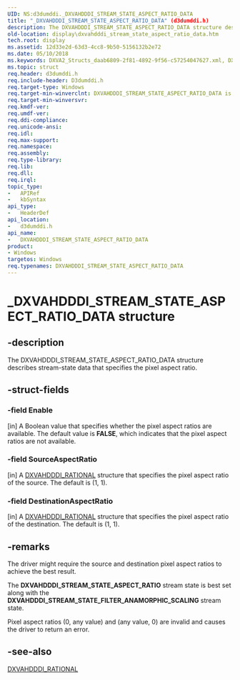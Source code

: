 ```yaml
---
UID: NS:d3dumddi._DXVAHDDDI_STREAM_STATE_ASPECT_RATIO_DATA
title: "_DXVAHDDDI_STREAM_STATE_ASPECT_RATIO_DATA" (d3dumddi.h)
description: The DXVAHDDDI_STREAM_STATE_ASPECT_RATIO_DATA structure describes stream-state data that specifies the pixel aspect ratio.
old-location: display\dxvahdddi_stream_state_aspect_ratio_data.htm
tech.root: display
ms.assetid: 12d33e2d-63d3-4cc8-9b50-5156132b2e72
ms.date: 05/10/2018
ms.keywords: DXVA2_Structs_daab6809-2f81-4892-9f56-c57254047627.xml, DXVAHDDDI_STREAM_STATE_ASPECT_RATIO_DATA, DXVAHDDDI_STREAM_STATE_ASPECT_RATIO_DATA structure [Display Devices], _DXVAHDDDI_STREAM_STATE_ASPECT_RATIO_DATA, d3dumddi/DXVAHDDDI_STREAM_STATE_ASPECT_RATIO_DATA, display.dxvahdddi_stream_state_aspect_ratio_data
ms.topic: struct
req.header: d3dumddi.h
req.include-header: D3dumddi.h
req.target-type: Windows
req.target-min-winverclnt: DXVAHDDDI_STREAM_STATE_ASPECT_RATIO_DATA is supported beginning with the Windows 7 operating system.
req.target-min-winversvr: 
req.kmdf-ver: 
req.umdf-ver: 
req.ddi-compliance: 
req.unicode-ansi: 
req.idl: 
req.max-support: 
req.namespace: 
req.assembly: 
req.type-library: 
req.lib: 
req.dll: 
req.irql: 
topic_type:
-	APIRef
-	kbSyntax
api_type:
-	HeaderDef
api_location:
-	d3dumddi.h
api_name:
-	DXVAHDDDI_STREAM_STATE_ASPECT_RATIO_DATA
product:
- Windows
targetos: Windows
req.typenames: DXVAHDDDI_STREAM_STATE_ASPECT_RATIO_DATA
---
```


# _DXVAHDDDI_STREAM_STATE_ASPECT_RATIO_DATA structure


## -description


The DXVAHDDDI_STREAM_STATE_ASPECT_RATIO_DATA structure describes stream-state data that specifies the pixel aspect ratio. 


## -struct-fields




### -field Enable

[in] A Boolean value that specifies whether the pixel aspect ratios are available. The default value is <b>FALSE</b>, which indicates that the pixel aspect ratios are not available. 


### -field SourceAspectRatio

[in] A <a href="https://msdn.microsoft.com/library/windows/hardware/ff563064">DXVAHDDDI_RATIONAL</a> structure that specifies the pixel aspect ratio of the source. The default is (1, 1). 


### -field DestinationAspectRatio

[in] A <a href="https://msdn.microsoft.com/library/windows/hardware/ff563064">DXVAHDDDI_RATIONAL</a> structure that specifies the pixel aspect ratio of the destination. The default is (1, 1). 


## -remarks



The driver might require the source and destination pixel aspect ratios to achieve the best result. 

The <b>DXVAHDDDI_STREAM_STATE_ASPECT_RATIO</b> stream state is best set along with the <b>DXVAHDDDI_STREAM_STATE_FILTER_ANAMORPHIC_SCALING</b> stream state.

Pixel aspect ratios (0, any value) and (any value, 0) are invalid and causes the driver to return an error. 




## -see-also




<a href="https://msdn.microsoft.com/library/windows/hardware/ff563064">DXVAHDDDI_RATIONAL</a>
 

 

